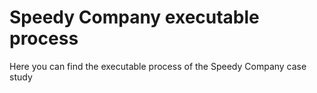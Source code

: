 # Speedy Company executable process

Here you can find the executable process of the Speedy Company case study
